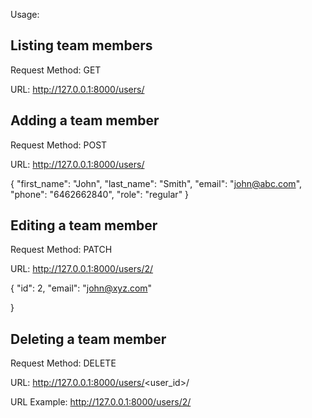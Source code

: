 Usage:

## Listing team members

Request Method: GET

URL: http://127.0.0.1:8000/users/

## Adding a team member

Request Method: POST

URL: http://127.0.0.1:8000/users/

{
    "first_name": "John",
    "last_name": "Smith",
    "email": "john@abc.com",
    "phone": "6462662840",
    "role": "regular"
}

## Editing a team member
Request Method: PATCH

URL: http://127.0.0.1:8000/users/2/

{
    "id": 2,
    "email": "john@xyz.com"

}

## Deleting a team member
Request Method: DELETE

URL: http://127.0.0.1:8000/users/<user_id>/

URL Example: http://127.0.0.1:8000/users/2/
